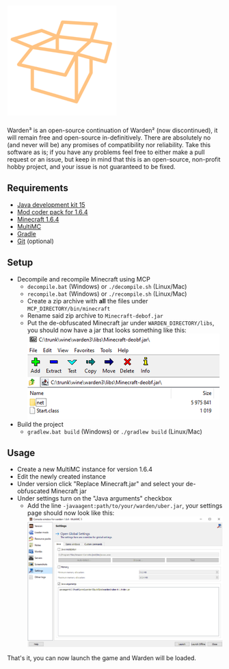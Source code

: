 # ![Warden](res/logo.png)

Warden³ is an open-source continuation of Warden² (now discontinued), it will remain free and
open-source in-definitively. There are absolutely no (and never will be) any promises of compatibility
nor reliability. Take this software as is; if you have any problems feel free to either make a pull request
or an issue, but keep in mind that this is an open-source, non-profit hobby project, and your issue is not
guaranteed to be fixed.

## Requirements
- [Java development kit 15](https://adoptopenjdk.net/?variant=openjdk15)
- [Mod coder pack for 1.6.4](https://minecraft.gamepedia.com/Programs_and_editors/Mod_Coder_Pack#Downloads)
- [Minecraft 1.6.4](https://minecraft.net)
- [MultiMC](https://multimc.org)
- [Gradle](https://gradle.org)
- [Git](https://git-scm.com) (optional)

## Setup
* Decompile and recompile Minecraft using MCP
    * `decompile.bat` (Windows) or `./decompile.sh` (Linux/Mac)
    * `recompile.bat` (Windows) or `./recompile.sh` (Linux/Mac)
    * Create a zip archive with **all** the files under `MCP_DIRECTORY/bin/minecraft`
    * Rename said zip archive to `Minecraft-debof.jar`
    * Put the de-obfuscated Minecraft jar under `WARDEN_DIRECTORY/libs`, you should now have a jar that looks something like this:
    ![Example](res/deobf-example.png)
* Build the project
    * `gradlew.bat build` (Windows) or `./gradlew build` (Linux/Mac)

## Usage
* Create a new MultiMC instance for version 1.6.4
* Edit the newly created instance
* Under version click "Replace Minecraft.jar" and select your de-obfuscated Minecraft jar
* Under settings turn on the "Java arguments" checkbox
  * Add the line `-javaagent:path/to/your/warden/uber.jar`, your settings page should now look like this:
  ![Example](res/multimc-example.png)

That's it, you can now launch the game and Warden will be loaded.
